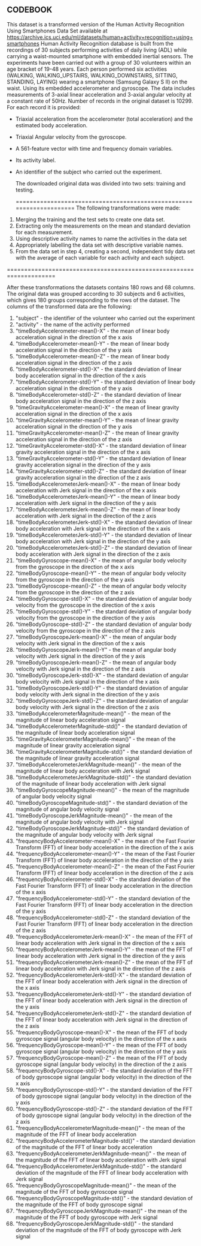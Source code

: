 ## CODEBOOK

This dataset is a transformed version of the
Human Activity Recognition Using Smartphones Data Set
available at
https://archive.ics.uci.edu/ml/datasets/human+activity+recognition+using+smartphones
Human Activity Recognition database is built from the recordings of 30 subjects performing activities of daily living (ADL) while carrying a waist-mounted smartphone with embedded inertial sensors.
The experiments have been carried out with a group of 30 volunteers within an age bracket of 19-48 years. Each person performed six activities (WALKING, WALKING_UPSTAIRS, WALKING_DOWNSTAIRS, SITTING, STANDING, LAYING) wearing a smartphone (Samsung Galaxy S II) on the waist. Using its embedded accelerometer and gyroscope. The data includes measurements of 3-axial linear acceleration and 3-axial angular velocity at a constant rate of 50Hz.
Number of records in the original dataset is 10299. For each record it is provided:

- Triaxial acceleration from the accelerometer (total acceleration) and the estimated body acceleration.
- Triaxial Angular velocity from the gyroscope.
- A 561-feature vector with time and frequency domain variables.
- Its activity label.
- An identifier of the subject who carried out the experiment.

  The downloaded original data was divided into two sets: training and testing.

  ====================================================================
  The following transformations were made:

1. Merging the training and the test sets to create one data set.
2. Extracting only the measurements on the mean and standard deviation for each measurement.
3. Using descriptive activity names to name the activities in the data set
4. Appropriately labelling the data set with descriptive variable names.
5. From the data set in step 4, creating a second, independent tidy data set with the average of each variable for each activity and each subject.

====================================================================

After these transformations the datasets contains 180 rows and 68 columns. The original data was grouped according to 30 subjects and 6 activities, which gives 180 groups corresponding to the rows of the dataset. The columns of the transformed data are the following:

1. "subject" - the identifier of the volunteer who carried out the experiment
2. "activity" - the name of the activity performed
3. "timeBodyAccelerometer-mean()-X" - the mean of linear body acceleration signal in the direction of the x axis
4. "timeBodyAccelerometer-mean()-Y" - the mean of linear body acceleration signal in the direction of the y axis
5. "timeBodyAccelerometer-mean()-Z" - the mean of linear body acceleration signal in the direction of the z axis
6. "timeBodyAccelerometer-std()-X" - the standard deviation of linear body acceleration signal in the direction of the x axis
7. "timeBodyAccelerometer-std()-Y" - the standard deviation of linear body acceleration signal in the direction of the y axis
8. "timeBodyAccelerometer-std()-Z" - the standard deviation of linear body acceleration signal in the direction of the z axis
9. "timeGravityAccelerometer-mean()-X" - the mean of linear gravity acceleration signal in the direction of the x axis
10. "timeGravityAccelerometer-mean()-Y" - the mean of linear gravity acceleration signal in the direction of the y axis
11. "timeGravityAccelerometer-mean()-Z" - the mean of linear gravity acceleration signal in the direction of the z axis
12. "timeGravityAccelerometer-std()-X" - the standard deviation of linear gravity acceleration signal in the direction of the x axis
13. "timeGravityAccelerometer-std()-Y" - the standard deviation of linear gravity acceleration signal in the direction of the y axis
14. "timeGravityAccelerometer-std()-Z" - the standard deviation of linear gravity acceleration signal in the direction of the z axis
15. "timeBodyAccelerometerJerk-mean()-X" - the mean of linear body acceleration with Jerk signal in the direction of the x axis
16. "timeBodyAccelerometerJerk-mean()-Y" - the mean of linear body acceleration with Jerk signal in the direction of the y axis
17. "timeBodyAccelerometerJerk-mean()-Z" - the mean of linear body acceleration with Jerk signal in the direction of the z axis
18. "timeBodyAccelerometerJerk-std()-X" - the standard deviation of linear body acceleration with Jerk signal in the direction of the x axis
19. "timeBodyAccelerometerJerk-std()-Y" - the standard deviation of linear body acceleration with Jerk signal in the direction of the y axis
20. "timeBodyAccelerometerJerk-std()-Z" - the standard deviation of linear body acceleration with Jerk signal in the direction of the z axis
21. "timeBodyGyroscope-mean()-X" - the mean of angular body velocity from the gyroscope in the direction of the x axis
22. "timeBodyGyroscope-mean()-Y" - the mean of angular body velocity from the gyroscope in the direction of the y axis
23. "timeBodyGyroscope-mean()-Z" - the mean of angular body velocity from the gyroscope in the direction of the z axis
24. "timeBodyGyroscope-std()-X" - the standard deviation of angular body velocity from the gyroscope in the direction of the x axis
25. "timeBodyGyroscope-std()-Y" - the standard deviation of angular body velocity from the gyroscope in the direction of the y axis
26. "timeBodyGyroscope-std()-Z" - the standard deviation of angular body velocity from the gyroscope in the direction of the z axis
27. "timeBodyGyroscopeJerk-mean()-X" - the mean of angular body velocity with Jerk signal in the direction of the x axis
28. "timeBodyGyroscopeJerk-mean()-Y" - the mean of angular body velocity with Jerk signal in the direction of the y axis
29. "timeBodyGyroscopeJerk-mean()-Z" - the mean of angular body velocity with Jerk signal in the direction of the z axis
30. "timeBodyGyroscopeJerk-std()-X" - the standard deviation of angular body velocity with Jerk signal in the direction of the x axis
31. "timeBodyGyroscopeJerk-std()-Y" - the standard deviation of angular body velocity with Jerk signal in the direction of the y axis
32. "timeBodyGyroscopeJerk-std()-Z" - the standard deviation of angular body velocity with Jerk signal in the direction of the z axis
33. "timeBodyAccelerometerMagnitude-mean()" - the mean of the magnitude of linear body acceleration signal
34. "timeBodyAccelerometerMagnitude-std()" - the standard deviation of the magnitude of linear body acceleration signal
35. "timeGravityAccelerometerMagnitude-mean()" - the mean of the magnitude of linear gravity acceleration signal
36. "timeGravityAccelerometerMagnitude-std()" - the standard deviation of the magnitude of linear gravity acceleration signal
37. "timeBodyAccelerometerJerkMagnitude-mean()" - the mean of the magnitude of linear body acceleration with Jerk signal
38. "timeBodyAccelerometerJerkMagnitude-std()" - the standard deviation of the magnitude of linear body acceleration with Jerk signal
39. "timeBodyGyroscopeMagnitude-mean()" - the mean of the magnitude of angular body velocity signal
40. "timeBodyGyroscopeMagnitude-std()" - the standard deviation of the magnitude of angular body velocity signal
41. "timeBodyGyroscopeJerkMagnitude-mean()" - the mean of the magnitude of angular body velocity with Jerk signal
42. "timeBodyGyroscopeJerkMagnitude-std()" - the standard deviation of the magnitude of angular body velocity with Jerk signal
43. "frequencyBodyAccelerometer-mean()-X" - the mean of the Fast Fourier Transform (FFT) of linear body acceleration in the direction of the x axis
44. "frequencyBodyAccelerometer-mean()-Y" - the mean of the Fast Fourier Transform (FFT) of linear body acceleration in the direction of the y axis
45. "frequencyBodyAccelerometer-mean()-Z" - the mean of the Fast Fourier Transform (FFT) of linear body acceleration in the direction of the z axis
46. "frequencyBodyAccelerometer-std()-X" - the standard deviation of the Fast Fourier Transform (FFT) of linear body acceleration in the direction of the x axis
47. "frequencyBodyAccelerometer-std()-Y" - the standard deviation of the Fast Fourier Transform (FFT) of linear body acceleration in the direction of the y axis
48. "frequencyBodyAccelerometer-std()-Z" - the standard deviation of the Fast Fourier Transform (FFT) of linear body acceleration in the direction of the z axis
49. "frequencyBodyAccelerometerJerk-mean()-X" - the mean of the FFT of linear body acceleration with Jerk signal in the direction of the x axis
50. "frequencyBodyAccelerometerJerk-mean()-Y" - the mean of the FFT of linear body acceleration with Jerk signal in the direction of the y axis
51. "frequencyBodyAccelerometerJerk-mean()-Z" - the mean of the FFT of linear body acceleration with Jerk signal in the direction of the z axis
52. "frequencyBodyAccelerometerJerk-std()-X" - the standard deviation of the FFT of linear body acceleration with Jerk signal in the direction of the x axis
53. "frequencyBodyAccelerometerJerk-std()-Y" - the standard deviation of the FFT of linear body acceleration with Jerk signal in the direction of the y axis
54. "frequencyBodyAccelerometerJerk-std()-Z" - the standard deviation of the FFT of linear body acceleration with Jerk signal in the direction of the z axis
55. "frequencyBodyGyroscope-mean()-X" - the mean of the FFT of body gyroscope signal (angular body velocity) in the direction of the x axis
56. "frequencyBodyGyroscope-mean()-Y" - the mean of the FFT of body gyroscope signal (angular body velocity) in the direction of the y axis
57. "frequencyBodyGyroscope-mean()-Z" - the mean of the FFT of body gyroscope signal (angular body velocity) in the direction of the z axis
58. "frequencyBodyGyroscope-std()-X" - the standard deviation of the FFT of body gyroscope signal (angular body velocity) in the direction of the x axis
59. "frequencyBodyGyroscope-std()-Y" - the standard deviation of the FFT of body gyroscope signal (angular body velocity) in the direction of the y axis
60. "frequencyBodyGyroscope-std()-Z" - the standard deviation of the FFT of body gyroscope signal (angular body velocity) in the direction of the z axis
61. "frequencyBodyAccelerometerMagnitude-mean()" - the mean of the magnitude of the FFT of linear body acceleration
62. "frequencyBodyAccelerometerMagnitude-std()" - the standard deviation of the magnitude of the FFT of linear body acceleration
63. "frequencyBodyAccelerometerJerkMagnitude-mean()" - the mean of the magnitude of the FFT of linear body acceleration with Jerk signal
64. "frequencyBodyAccelerometerJerkMagnitude-std()" - the standard deviation of the magnitude of the FFT of linear body acceleration with Jerk signal
65. "frequencyBodyGyroscopeMagnitude-mean()" - the mean of the magnitude of the FFT of body gyroscope signal
66. "frequencyBodyGyroscopeMagnitude-std()" - the standard deviation of the magnitude of the FFT of body gyroscope signal
67. "frequencyBodyGyroscopeJerkMagnitude-mean()" - the mean of the magnitude of the FFT of body gyroscope with Jerk signal
68. "frequencyBodyGyroscopeJerkMagnitude-std()" - the standard deviation of the magnitude of the FFT of body gyroscope with Jerk signal
